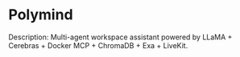 # Polymind
Description: Multi-agent workspace assistant powered by LLaMA + Cerebras + Docker MCP + ChromaDB + Exa + LiveKit.
